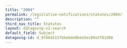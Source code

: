 ```yaml
---
title: "2004"
permalink: /legislative-notifications/statutes/2004/
description: ""
third_nav_title: Statutes
layout: datagovsg-v2-search
default_field: Subject
datagovsg-id: d_9f48a5157bbebde8bee5ec89a3f81d66
---
```

